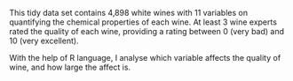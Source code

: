 This tidy data set contains 4,898 white wines with 11 variables on quantifying the chemical properties of each wine. At least 3 wine experts rated the quality of each wine, providing a rating between 0 (very bad) and 10 (very excellent).

With the help of R language, I analyse which variable affects the quality of wine, and how large the affect is.
